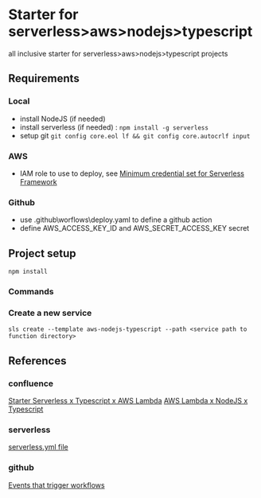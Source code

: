 # Starter for serverless>aws>nodejs>typescript
all inclusive starter for serverless>aws>nodejs>typescript projects

## Requirements

### Local
* install NodeJS (if needed)
* install serverless (if needed) : `npm install -g serverless`
* setup git `git config core.eol lf && git config core.autocrlf input`

### AWS
* IAM role to use to deploy, see [Minimum credential set for Serverless Framework](https://gist.github.com/ServerlessBot/7618156b8671840a539f405dea2704c8)
### Github
* use .github\worflows\deploy.yaml to define a github action
* define AWS_ACCESS_KEY_ID and AWS_SECRET_ACCESS_KEY secret

## Project setup
`npm install`

### Commands
### Create a new service
`sls create --template aws-nodejs-typescript --path <service path to function directory>`


## References

### confluence
[Starter Serverless x Typescript x AWS Lambda](https://easiware.atlassian.net/wiki/spaces/IP/blog/2020/09/01/2031321093/Starter+Serverless+x+Typescript+x+AWS+Lambda)
[AWS Lambda x NodeJS x Typescript](https://easiware.atlassian.net/wiki/spaces/IP/blog/2020/09/10/2055667722/AWS+Lambda+x+NodeJS+xTypescript)
### serverless
[serverless.yml file](https://www.serverless.com/framework/docs/providers/aws/guide/serverless.yml/)
### github
[Events that trigger workflows](https://docs.github.com/en/free-pro-team@latest/actions/reference/events-that-trigger-workflows)
